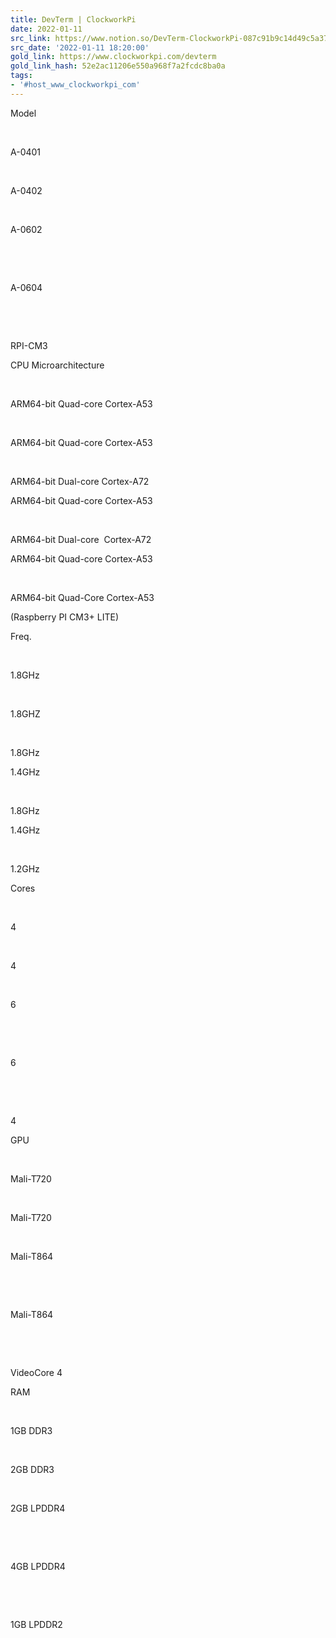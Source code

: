 ```yaml
---
title: DevTerm | ClockworkPi
date: 2022-01-11
src_link: https://www.notion.so/DevTerm-ClockworkPi-087c91b9c14d49c5a37dd8c9909fb2c0
src_date: '2022-01-11 18:20:00'
gold_link: https://www.clockworkpi.com/devterm
gold_link_hash: 52e2ac11206e550a968f7a2fcdc8ba0a
tags:
- '#host_www_clockworkpi_com'
---
```


Model


​


A-0401


​


A-0402


​


A-0602


​


​


A-0604


​


​


RPI-CM3

CPU Microarchitecture


​


ARM64-bit Quad-core Cortex-A53


​


ARM64-bit Quad-core Cortex-A53


​


ARM64-bit Dual-core Cortex-A72


ARM64-bit Quad-core Cortex-A53


​


ARM64-bit Dual-core  Cortex-A72


ARM64-bit Quad-core Cortex-A53


​


ARM64-bit Quad-Core Cortex-A53


(Raspberry PI CM3+ LITE)

Freq.


​


1.8GHz


​


1.8GHZ


​


1.8GHz


1.4GHz


​


1.8GHz


1.4GHz


​


1.2GHz

Cores


​


4


​


4


​


6


​


​


6


​


​


4

GPU


​


Mali-T720


​


Mali-T720


​


Mali-T864


​


​


Mali-T864


​


​


VideoCore 4

RAM


​


1GB DDR3


​


2GB DDR3


​


2GB LPDDR4


​


​


4GB LPDDR4


​


​


1GB LPDDR2